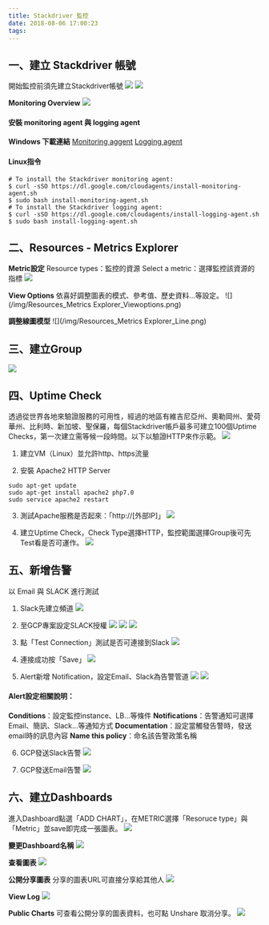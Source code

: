 ```yaml
---
title: Stackdriver 監控
date: 2018-08-06 17:00:23
tags:
---
```

## 一、建立 Stackdriver 帳號
開始監控前須先建立Stackdriver帳號
![](/img/Account-1.png)
![](/img/Account-2.png)

**Monitoring Overview**
![](/img/Monitoring_Overview.png)

#### 安裝 monitoring agent 與 logging agent
**Windows 下載連結**
[Monitoring aggent](https://repo.stackdriver.com/windows/StackdriverMonitoring-GCM-46.exe)
[Logging agent](https://dl.google.com/cloudagents/windows/StackdriverLogging-v1-8.exe)


#### Linux指令
```
# To install the Stackdriver monitoring agent:
$ curl -sSO https://dl.google.com/cloudagents/install-monitoring-agent.sh
$ sudo bash install-monitoring-agent.sh
# To install the Stackdriver logging agent:
$ curl -sSO https://dl.google.com/cloudagents/install-logging-agent.sh
$ sudo bash install-logging-agent.sh
```

## 二、Resources - Metrics Explorer
**Metric設定**
Resource types：監控的資源
Select a metric：選擇監控該資源的指標
![](/img/UptimeCheck_Dashboard.png)

**View Options**
依喜好調整圖表的模式、參考值、歷史資料…等設定。
![](/img/Resources_Metrics Explorer_Viewoptions.png)

**調整線圖模型**
![](/img/Resources_Metrics Explorer_Line.png)

## 三、建立Group
![](/img/Group.png)

## 四、Uptime Check
透過從世界各地來驗證服務的可用性，經過的地區有維吉尼亞州、奧勒岡州、愛荷華州、比利時、新加坡、聖保羅，每個Stackdriver帳戶最多可建立100個Uptime Checks，第一次建立需等候一段時間。以下以驗證HTTP來作示範。
![](/img/UptimeCheck_Dashboard.png)

1. 建立VM（Linux）並允許http、https流量

2. 安裝 Apache2 HTTP Server
```
sudo apt-get update
sudo apt-get install apache2 php7.0
sudo service apache2 restart
```

3. 測試Apache服務是否起來：「http://[外部IP]」
![](/img/Apache.png)

4. 建立Uptime Check，Check Type選擇HTTP，監控範圍選擇Group後可先Test看是否可運作。
![](/img/Uptimecheck.png)



## 五、新增告警
以 Email 與 SLACK 進行測試

1. Slack先建立頻道
![](/img/alert00.png)


2. 至GCP專案設定SLACK授權
![](/img/alert01.png)
![](/img/alert02.png)
![](/img/alert03.png)

3. 點「Test Connection」測試是否可連接到Slack
![](/img/alert04.png)

4. 連接成功按「Save」
![](/img/alert05.png)

5. Alert新增 Notification，設定Email、Slack為告警管道
![](/img/alert06.png)
![](/img/alert07.png)

#### Alert設定相關說明：
**Conditions**：設定監控instance、LB...等條件
**Notifications**：告警通知可選擇Email、簡訊、Slack…等通知方式
**Documentation**：設定當觸發告警時，發送email時的訊息內容
**Name this policy**：命名該告警政策名稱


6. GCP發送Slack告警
![](/img/alert08.png)


7. GCP發送Email告警
![](/img/alert09.png)



## 六、建立Dashboards
進入Dashboard點選「ADD CHART」，在METRIC選擇「Resoruce type」與「Metric」並save即完成一張圖表。
![](/img/dashboard.png)

**變更Dashboard名稱**
![](/img/dashboard-2.png)

**查看圖表**
![](/img/dashboard-1.png)

**公開分享圖表**
分享的圖表URL可直接分享給其他人
![](/img/dashboard-share.png)

**View Log**
![](/img/dashboard-log.png)

**Public Charts**
可查看公開分享的圖表資料，也可點 Unshare 取消分享。
![](/img/PublicCharts.png)